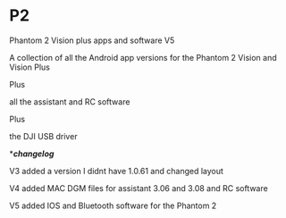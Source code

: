# P2
Phantom 2 Vision plus apps and software V5

A collection of all the Android app versions for the 
Phantom 2 Vision and Vision Plus

Plus 

all the assistant and RC software 

Plus 

the DJI USB driver

****changelog***

V3 added a version I didnt have 1.0.61 and changed layout

V4 added MAC DGM files for
assistant 3.06 and 3.08 and RC software

V5 added IOS and Bluetooth software for the Phantom 2
